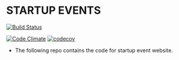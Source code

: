 # STARTUP EVENTS
[![Build Status](https://travis-ci.org/aniketmaithani/startupevents.svg?branch=master)](https://travis-ci.org/aniketmaithani/startupevents)

[![Code Climate](https://lima.codeclimate.com/repos/58b00ec3f6f308027b000307/badges/a0d4efb8dc9b00c69dda/gpa.svg)](https://lima.codeclimate.com/repos/58b00ec3f6f308027b000307/feed) [![codecov](https://codecov.io/gh/aniketmaithani/startupevents/branch/master/graph/badge.svg)](https://codecov.io/gh/aniketmaithani/startupevents)


- The following repo contains the code for startup event website.

